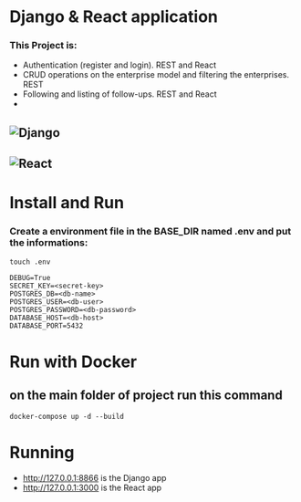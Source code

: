 # Django & React application

### This Project is:

- Authentication (register and login). REST and React
- CRUD operations on the enterprise model and filtering the enterprises. REST
- Following and listing of follow-ups. REST and React
-

## ![Django]()

## ![React]()

# Install and Run

### Create a environment file in the BASE_DIR named .env and put the informations:

```
touch .env
```

```
DEBUG=True
SECRET_KEY=<secret-key>
POSTGRES_DB=<db-name>
POSTGRES_USER=<db-user>
POSTGRES_PASSWORD=<db-password>
DATABASE_HOST=<db-host>
DATABASE_PORT=5432
```

# Run with Docker

## on the main folder of project run this command

`docker-compose up -d --build`

# Running

- http://127.0.0.1:8866 is the Django app
- http://127.0.0.1:3000 is the React app
